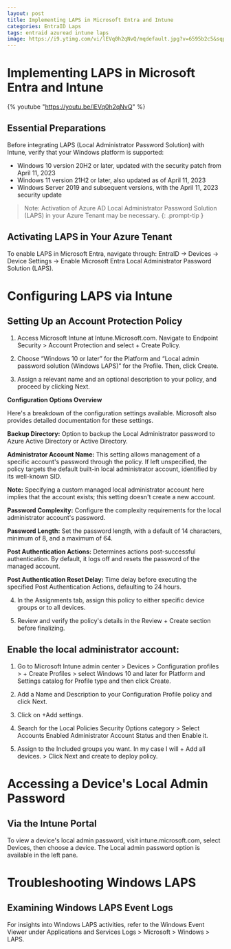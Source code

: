 ```yaml
---
layout: post
title: Implementing LAPS in Microsoft Entra and Intune
categories: EntraID Laps
tags: entraid azuread intune laps
image: https://i9.ytimg.com/vi/lEVq0h2qNvQ/mqdefault.jpg?v=6595b2c5&sqp=CJi1q68G&rs=AOn4CLDoWq435vOozLpTNkB2IT5YnUb47w
---
```


# Implementing LAPS in Microsoft Entra and Intune


{% youtube "https://youtu.be/lEVq0h2qNvQ" %}


## Essential Preparations

Before integrating LAPS (Local Administrator Password Solution) with Intune, verify that your Windows platform is supported:

* Windows 10 version 20H2 or later, updated with the security patch from April 11, 2023
* Windows 11 version 21H2 or later, also updated as of April 11, 2023
* Windows Server 2019 and subsequent versions, with the April 11, 2023 security update

> Note: Activation of Azure AD Local Administrator Password Solution (LAPS) in your Azure Tenant may be necessary.
{: .prompt-tip }

## Activating LAPS in Your Azure Tenant
 
To enable LAPS in Microsoft Entra, navigate through: EntraID -> Devices -> Device Settings -> Enable Microsoft Entra Local Administrator Password Solution (LAPS).

# Configuring LAPS via Intune

## Setting Up an Account Protection Policy

1) Access Microsoft Intune at Intune.Microsoft.com. Navigate to Endpoint Security > Account Protection and select + Create Policy.

2) Choose “Windows 10 or later” for the Platform and “Local admin password solution (Windows LAPS)” for the Profile. Then, click Create.

3) Assign a relevant name and an optional description to your policy, and proceed by clicking Next.

**Configuration Options Overview**

Here's a breakdown of the configuration settings available. Microsoft also provides detailed documentation for these settings.

**Backup Directory:** Option to backup the Local Administrator password to Azure Active Directory or Active Directory.

**Administrator Account Name:** This setting allows management of a specific account's password through the policy. If left unspecified, the policy targets the default built-in local administrator account, identified by its well-known SID.

**Note:** Specifying a custom managed local administrator account here implies that the account exists; this setting doesn't create a new account.

**Password Complexity:** Configure the complexity requirements for the local administrator account's password.

**Password Length:** Set the password length, with a default of 14 characters, minimum of 8, and a maximum of 64.

**Post Authentication Actions:** Determines actions post-successful authentication. By default, it logs off and resets the password of the managed account.

**Post Authentication Reset Delay:** Time delay before executing the specified Post Authentication Actions, defaulting to 24 hours.

4) In the Assignments tab, assign this policy to either specific device groups or to all devices.

5) Review and verify the policy's details in the Review + Create section before finalizing.

## Enable the local administrator account:

1) Go to Microsoft Intune admin center > Devices > Configuration profiles > + Create Profiles > select Windows 10 and later for Platform and Settings catalog for Profile type and then click Create.

2) Add a Name and Description to your Configuration Profile policy and click Next. 

3) Click on +Add settings. 

4) Search for the Local Policies Security Options category > Select Accounts Enabled Administrator Account Status and then Enable it.

5) Assign to the Included groups you want. In my case I will + Add all devices. > Click Next and create to deploy policy. 



# Accessing a Device's Local Admin Password

## Via the Intune Portal
To view a device's local admin password, visit intune.microsoft.com, select Devices, then choose a device. The Local admin password option is available in the left pane.

# Troubleshooting Windows LAPS

## Examining Windows LAPS Event Logs

For insights into Windows LAPS activities, refer to the Windows Event Viewer under Applications and Services Logs > Microsoft > Windows > LAPS.
